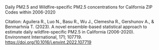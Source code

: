 Daily PM2.5 and Wildfire-specific PM2.5 concentrations for California ZIP Codes within 2006-2020

Citation: 
Aguilera R., Luo N., Basu R., Wu J., Clemesha R., Gershunov A., & Benmarhnia T. (2023). A novel ensemble-based statistical approach to estimate daily wildfire-specific PM2.5 in California (2006-2020). Environment International, 171; 107719. https://doi.org/10.1016/j.envint.2022.107719


